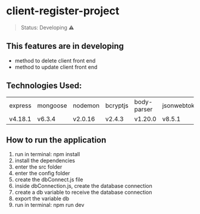# client-register-project
 
> Status: Developing ⚠️
 
## This features are in developing
+ method to delete client front end
+ method to update client front end

## Technologies Used:

<table>
  <tr>
    <td>express</td>
    <td>mongoose</td>
    <td>nodemon</td>
    <td>bcryptjs</td>
    <td>body-parser</td>
    <td>jsonwebtoken</td>
  </tr>
  <tr>
    <td>v4.18.1</td>
    <td>v6.3.4</td>
    <td>v2.0.16</td>
    <td>v2.4.3</td>
    <td>v1.20.0</td>
    <td>v8.5.1</td>
  </tr>
 </table>
 
 ## How to run the application
 
 1) run in terminal: npm install
 2) install the dependencies
 3) enter the src folder
 4) enter the config folder
 5) create the dbConnect.js file
 6) inside dbConnection.js, create the database connection
 7) create a db variable to receive the database connection
 8) export the variable db
 9) run in terminal: npm run dev
